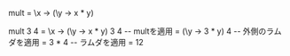 mult = \x -> (\y -> x * y)

  mult 3 4
= \x -> (\y -> x * y) 3 4 -- multを適用
= (\y -> 3 * y) 4 -- 外側のラムダを適用
= 3 * 4 -- ラムダを適用
= 12

